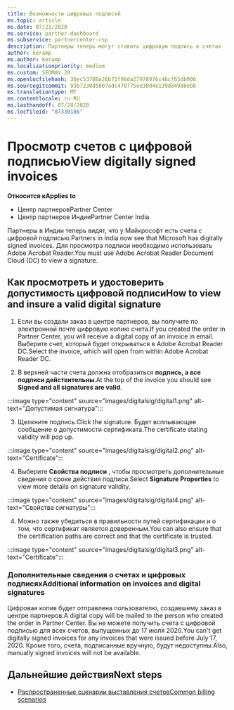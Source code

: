 ```yaml
---
title: Возможности цифровых подписей
ms.topic: article
ms.date: 07/21/2020
ms.service: partner-dashboard
ms.subservice: partnercenter-csp
description: Партнеры теперь могут ставить цифровую подпись в счетах
author: keramp
ms.author: keramp
ms.localizationpriority: medium
ms.custom: SEOMAY.20
ms.openlocfilehash: 36ec53708a26b71f96da27978976c4bcf65db906
ms.sourcegitcommit: 93b7230d5807adc470775ee38d4e139d84980ebb
ms.translationtype: MT
ms.contentlocale: ru-RU
ms.lasthandoff: 07/28/2020
ms.locfileid: "87330186"
---
```

# <a name="view-digitally-signed-invoices"></a><span data-ttu-id="ff2c5-103">Просмотр счетов с цифровой подписью</span><span class="sxs-lookup"><span data-stu-id="ff2c5-103">View digitally signed invoices</span></span>

<span data-ttu-id="ff2c5-104">**Относится к**</span><span class="sxs-lookup"><span data-stu-id="ff2c5-104">**Applies to**</span></span>

- <span data-ttu-id="ff2c5-105">Центр партнеров</span><span class="sxs-lookup"><span data-stu-id="ff2c5-105">Partner Center</span></span>
- <span data-ttu-id="ff2c5-106">Центр партнеров Индии</span><span class="sxs-lookup"><span data-stu-id="ff2c5-106">Partner Center India</span></span>


<span data-ttu-id="ff2c5-107">Партнеры в Индии теперь видят, что у Майкрософт есть счета с цифровой подписью.</span><span class="sxs-lookup"><span data-stu-id="ff2c5-107">Partners in India now see that Microsoft has digitally signed invoices.</span></span> <span data-ttu-id="ff2c5-108">Для просмотра подписи необходимо использовать Adobe Acrobat Reader.</span><span class="sxs-lookup"><span data-stu-id="ff2c5-108">You must use Adobe Acrobat Reader Document Cloud (DC) to view a signature.</span></span>

## <a name="how-to-view-and-insure-a-valid-digital-signature"></a><span data-ttu-id="ff2c5-109">Как просмотреть и удостоверить допустимость цифровой подписи</span><span class="sxs-lookup"><span data-stu-id="ff2c5-109">How to view and insure a valid digital signature</span></span>


1. <span data-ttu-id="ff2c5-110">Если вы создали заказ в центре партнеров, вы получите по электронной почте цифровую копию счета.</span><span class="sxs-lookup"><span data-stu-id="ff2c5-110">If you created the order in Partner Center, you will receive a digital copy of an invoice in email.</span></span> <span data-ttu-id="ff2c5-111">Выберите счет, который будет открываться в Adobe Acrobat Reader DC.</span><span class="sxs-lookup"><span data-stu-id="ff2c5-111">Select the invoice, which will open from within Adobe Acrobat Reader DC.</span></span>


2. <span data-ttu-id="ff2c5-112">В верхней части счета должна отобразиться **подпись, а все подписи действительны**.</span><span class="sxs-lookup"><span data-stu-id="ff2c5-112">At the top of the invoice you should see **Signed and all signatures are valid**.</span></span>
 
 :::image type="content" source="images/digitalsig/digital1.png" alt-text="Допустимая сигнатура":::

3. <span data-ttu-id="ff2c5-114">Щелкните подпись.</span><span class="sxs-lookup"><span data-stu-id="ff2c5-114">Click the signature.</span></span> <span data-ttu-id="ff2c5-115">Будет всплывающее сообщение о допустимости сертификата.</span><span class="sxs-lookup"><span data-stu-id="ff2c5-115">The certificate stating validity will pop up.</span></span>

:::image type="content" source="images/digitalsig/digital2.png" alt-text="Certificate"::: 

4. <span data-ttu-id="ff2c5-117">Выберите **Свойства подписи** , чтобы просмотреть дополнительные сведения о сроке действия подписи.</span><span class="sxs-lookup"><span data-stu-id="ff2c5-117">Select **Signature Properties** to view more details on signature validity.</span></span>

:::image type="content" source="images/digitalsig/digital4.png" alt-text="Свойства сигнатуры"::: 

4. <span data-ttu-id="ff2c5-119">Можно также убедиться в правильности путей сертификации и о том, что сертификат является доверенным.</span><span class="sxs-lookup"><span data-stu-id="ff2c5-119">You can also ensure that the certification paths are correct and that the certificate is trusted.</span></span>

 :::image type="content" source="images/digitalsig/digital3.png" alt-text="Certificate":::

### <a name="additional-information-on-invoices-and-digital-signatures"></a><span data-ttu-id="ff2c5-121">Дополнительные сведения о счетах и цифровых подписях</span><span class="sxs-lookup"><span data-stu-id="ff2c5-121">Additional information on invoices and digital signatures</span></span>

<span data-ttu-id="ff2c5-122">Цифровая копия будет отправлена пользователю, создавшему заказ в центре партнеров.</span><span class="sxs-lookup"><span data-stu-id="ff2c5-122">A digital copy will be mailed to the person who created the order in Partner Center.</span></span> <span data-ttu-id="ff2c5-123">Вы не можете получить счета с цифровой подписью для всех счетов, выпущенных до 17 июля 2020.</span><span class="sxs-lookup"><span data-stu-id="ff2c5-123">You can't get digitally signed invoices for any invoices that were issued before July 17, 2020.</span></span> <span data-ttu-id="ff2c5-124">Кроме того, счета, подписанные вручную, будут недоступны.</span><span class="sxs-lookup"><span data-stu-id="ff2c5-124">Also, manually signed invoices will not be available.</span></span>

## <a name="next-steps"></a><span data-ttu-id="ff2c5-125">Дальнейшие действия</span><span class="sxs-lookup"><span data-stu-id="ff2c5-125">Next steps</span></span>

- [<span data-ttu-id="ff2c5-126">Распространенные сценарии выставления счетов</span><span class="sxs-lookup"><span data-stu-id="ff2c5-126">Common billing scenarios</span></span>](common-billing-scenarios.md)